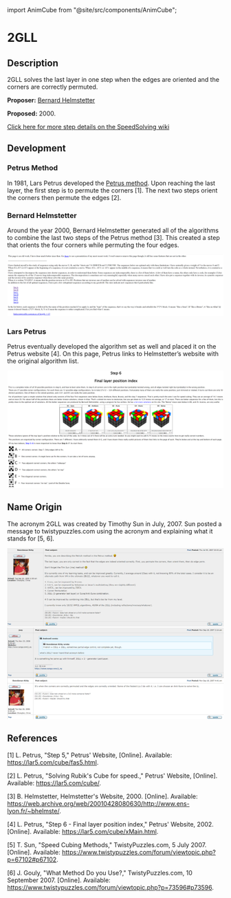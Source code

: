 import AnimCube from "@site/src/components/AnimCube";

# 2GLL

<AnimCube params="buttonbar=0&position=lluuu&scale=6&hint=10&hintborder=1&borderwidth=10&facelets=lylyyylylwwwwwwwwwdbblbbdbbdgglggdggdldoooooodrrlrrdrr" width="400px" height="400px" />

## Description

2GLL solves the last layer in one step when the edges are oriented and the corners are correctly permuted.

**Proposer:** [Bernard Helmstetter](CubingContributors/MethodDevelopers.md#helmstetter-bernard)

**Proposed:** 2000.

[Click here for more step details on the SpeedSolving wiki]( https://www.speedsolving.com/wiki/index.php?title=2GLL)

## Development

### Petrus Method

In 1981, Lars Petrus developed the [Petrus method](3x3/Methods/Petrus.md). Upon reaching the last layer, the first step is to permute the corners [1]. The next two steps orient the corners then permute the edges [2].

### Bernard Helmstetter

Around the year 2000, Bernard Helmstetter generated all of the algorithms to combine the last two steps of the Petrus method [3]. This created a step that orients the four corners while permuting the four edges.

![](img/2GLL/Helmstetter.png)

### Lars Petrus

Petrus eventually developed the algorithm set as well and placed it on the Petrus website [4]. On this page, Petrus links to Helmstetter’s website with the original algorithm list.

![](img/2GLL/Petrus.png)

## Name Origin

The acronym 2GLL was created by Timothy Sun in July, 2007. Sun posted a message to twistypuzzles.com using the acronym and explaining what it stands for [5, 6].

![](img/2GLL/Name1.png)
![](img/2GLL/Name2.png)

## References

[1] L. Petrus, "Step 5," Petrus' Website, [Online]. Available: https://lar5.com/cube/fas5.html.

[2] L. Petrus, "Solving Rubik's Cube for speed.," Petrus' Website, [Online]. Available: https://lar5.com/cube/.

[3] B. Helmstetter, Helmstetter's Website, 2000. [Online]. Available: https://web.archive.org/web/20010428080630/http://www.ens-lyon.fr/~bhelmste/.

[4] L. Petrus, "Step 6 - Final layer position index," Petrus' Website, 2002. [Online]. Available: https://lar5.com/cube/xMain.html.

[5] T. Sun, "Speed Cubing Methods," TwistyPuzzles.com, 5 July 2007. [Online]. Available: https://www.twistypuzzles.com/forum/viewtopic.php?p=67102#p67102.

[6] J. Gouly, "What Method Do you Use?," TwistyPuzzles.com, 10 September 2007. [Online]. Available: https://www.twistypuzzles.com/forum/viewtopic.php?p=73596#p73596.